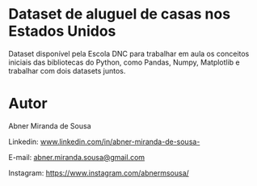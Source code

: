 # Dataset de aluguel de casas nos Estados Unidos
Dataset disponível pela Escola DNC para trabalhar em aula os conceitos iniciais das bibliotecas do Python, como Pandas, Numpy, Matplotlib e trabalhar com dois datasets juntos.

# Autor
Abner Miranda de Sousa

Linkedin:
www.linkedin.com/in/abner-miranda-de-sousa-

E-mail:
abner.miranda.sousa@gmail.com

Instagram:
https://www.instagram.com/abnermsousa/
